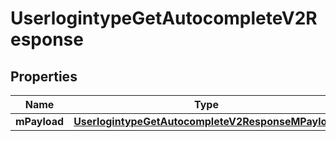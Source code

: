 
# UserlogintypeGetAutocompleteV2Response

## Properties
| Name | Type | Description | Notes |
| ------------ | ------------- | ------------- | ------------- |
| **mPayload** | [**UserlogintypeGetAutocompleteV2ResponseMPayload**](UserlogintypeGetAutocompleteV2ResponseMPayload.md) |  |  |



